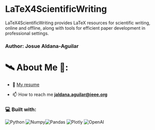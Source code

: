 # LaTeX4ScientificWriting
LaTeX4ScientificWriting provides LaTeX resources for scientific writing, online and offline, along with tools for efficient paper development in professional settings.

<h3 align="left">Author: Josue Aldana-Aguilar </h3>
<p align="left">

# 🛰️ About Me 🔭:

-   📃  [My resume](https://github.com/AJ23A/AJ23A/blob/master/ResearcherCV.pdf) 

-   📫 How to reach me **jaldana.aguilar@ieee.org**

<h3 align="left">💻 Built with: </h3>

![Python](https://img.shields.io/badge/-Python-000?&logo=Python) ![Numpy](https://img.shields.io/badge/-Numpy-000?&logo=Numpy)![Pandas](https://img.shields.io/badge/-Pandas-000?&logo=Pandas) ![Plotly](https://img.shields.io/badge/-Plotly-000?&logo=Plotly) ![OpenAI](https://img.shields.io/badge/-OpenAI-000?&logo=OpenAI)

